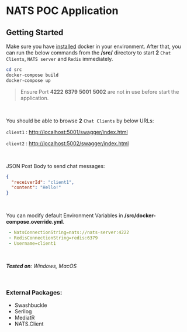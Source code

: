 # NATS POC Application

## Getting Started

Make sure you have [installed](https://docs.docker.com/docker-for-windows/install/) docker in your environment. After that, you can run the below commands from the **/src/** directory to start **2** `Chat Clients`, `NATS server` and `Redis` immediately.

```powershell
cd src
docker-compose build
docker-compose up
```

>Ensure Port **4222** **6379** **5001** **5002** are not in use before start the application.

&nbsp;

You should be able to browse **2** `Chat Clients` by below URLs:

 `client1`  :  [http://localhost:5001/swagger/index.html](http://localhost:5001/swagger/index.html)

 `client2`  :  [http://localhost:5002/swagger/index.html](http://localhost:5002/swagger/index.html)

&nbsp;

JSON Post Body to send chat messages:
```json
{
  "receiverId": "client1",
  "content": "Hello!"
}
```

&nbsp;

You can modify default Environment Variables in **/src/docker-compose.override.yml**.

```yaml
 - NatsConnectionString=nats://nats-server:4222
 - RedisConnectionString=redis:6379
 - Username=client1
````

&nbsp;

***Tested on**: Windows, MacOS*

&nbsp;

### External Packages:
* Swashbuckle
* Serilog
* MediatR
* NATS.Client
